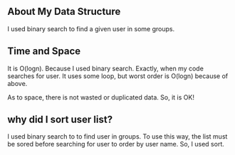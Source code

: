 ## About My Data Structure
I used binary search to find a given user in some groups.

## Time and Space
It is O(logn).
Because I used binary search.
Exactly, when my code searches for user.
It uses some loop,
but worst order is O(logn) because of above.

As to space, there is not wasted or duplicated data.
So, it is OK!

## why did I sort user list?
I used binary search to to find user in groups.
To use this way, the list must be sored before searching for user to order by user name.
So, I used sort.
